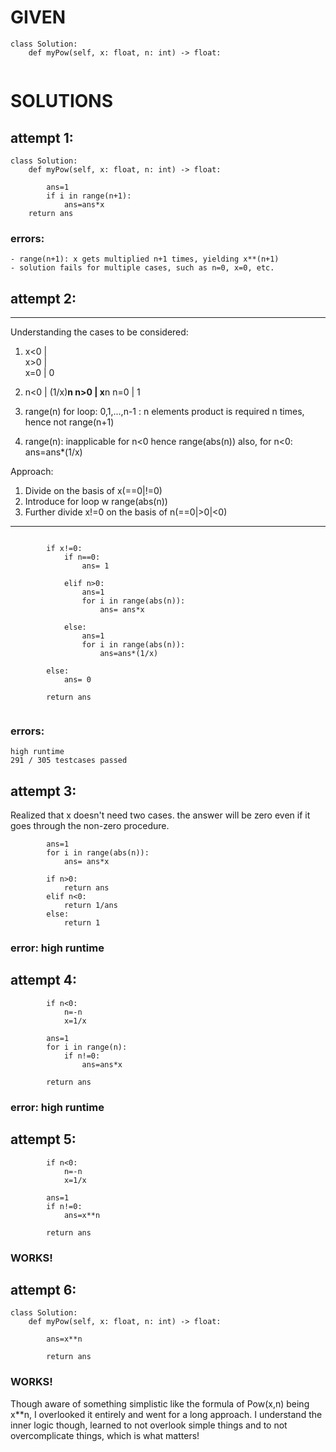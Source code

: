 # GIVEN

```
class Solution:
    def myPow(self, x: float, n: int) -> float:
  
``` 
  
# SOLUTIONS

## attempt 1:

```
class Solution:
    def myPow(self, x: float, n: int) -> float:
    
        ans=1
        if i in range(n+1):
            ans=ans*x
	return ans
```

### errors:
	- range(n+1): x gets multiplied n+1 times, yielding x**(n+1)
	- solution fails for multiple cases, such as n=0, x=0, etc.
	
	
## attempt 2:
____________________________________________________
Understanding the cases to be considered:
1. 	x<0	|	
	x>0	|	
	x=0	|	0
	
2.	n<0	|	(1/x)**n
	n>0	|	x**n
	n=0	|	1
	
3. 	range(n) for loop: 0,1,...,n-1 : n elements
	product is required n times, hence not range(n+1)
	
4.	range(n): 	inapplicable for n<0
	hence		range(abs(n))
	also, for n<0: ans=ans*(1/x)
	
Approach:
1.	Divide on the basis of x(==0|!=0)
2.	Introduce for loop w range(abs(n))
3.	Further divide x!=0 on the basis of n(==0|>0|<0)
____________________________________________________

```

        if x!=0:    
            if n==0:
                ans= 1

            elif n>0:
                ans=1
                for i in range(abs(n)):
                    ans= ans*x

            else:
                ans=1
                for i in range(abs(n)):
                    ans=ans*(1/x)

        else:
            ans= 0

        return ans
	
```

### errors:
	high runtime
	291 / 305 testcases passed
	
	
## attempt 3:

Realized that x doesn't need two cases.
the answer will be zero even if it goes through the non-zero procedure.

```
        ans=1
        for i in range(abs(n)):
            ans= ans*x
        
        if n>0:
            return ans
        elif n<0:
            return 1/ans
        else:
            return 1
```

### error: high runtime


## attempt 4:

```
        if n<0:
            n=-n
            x=1/x

        ans=1
        for i in range(n):
            if n!=0:
                ans=ans*x
        
        return ans
```

### error: high runtime


## attempt 5:

```
        if n<0:
            n=-n
            x=1/x

        ans=1
        if n!=0:
            ans=x**n
        
        return ans
```
### WORKS!

## attempt 6:

```
class Solution:
    def myPow(self, x: float, n: int) -> float:

        ans=x**n
        
        return ans
```

### WORKS!
Though aware of something simplistic like the formula of Pow(x,n) being x**n, I overlooked it entirely and went for a long approach.
I understand the inner logic though, learned to not overlook simple things and to not overcomplicate things, which is what matters!



